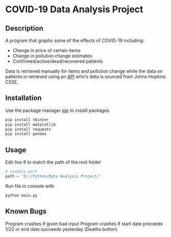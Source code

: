 # COVID-19 Data Analysis Project

## Description
A program that graphs some of the effects of COVID-19 including:

* Change in price of certain items
* Change in pollution change estimates
* Confirmed/active/dead/recovered patients

Data is retrieved manually for items and pollution change while the data on patients is retrieved using an [API](https://covid19api.com) who's data is sourced from Johns Hopkins CSSE.

## Installation
Use the package manager [pip](https://pip.pypa.io/en/stable/) to install packages

```bash
pip install tkinter
pip install matplotlib
pip install requests
pip install pandas
```

## Usage
Edit line 8 to match the path of the root folder
```python
# example path
path = 'D://Python/Data Analysis Project/'
```
Run file in console with
```bash
python main.py
```

## Known Bugs
Program crashes if given bad input
Program crashes if start date preceeds 1/22 or end date succeeds yesterday (Deaths button)
